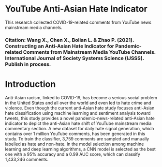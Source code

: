 # YouTube Anti-Asian Hate Indicator
This research collected COVID-19-related comments from YouTube news mainstream media channels. 

### Citation: Wang X., Chen X., Bolian L. & Zhao P. (2021). Constructing an Anti-Asian Hate Indicator for Pandemic-related Comments from Mainstream Media YouTube Channels. International Journal of Society Systems Science (IJSSS). Publish in process.

# Introduction
Anti-Asian racism, linked to COVID-19, has become a serious social problem in the United States and all over the world and even led to hate crime and violence. Even though the current anti-Asian hate study focuses anti-Asian hate classification using machine learning and sentiment analysis toward tweets, this study provides a novel pandemic-news-related anti-Asian hate indicator to depict the anti-Asian hate shift of YouTube mainstream media commentary section. A new dataset for daily hate signal generation, which contains over 1 million YouTube comments, has been generated in this study. To train the classifier, 3,759 comments are sampled and manually labelled as hate and non-hate. In the model selection among machine learning and deep learning algorithms, a CNN model is selected as the best one with a 95% accuracy and a 0.99 AUC score, which can classify 1,433,246 comments.
